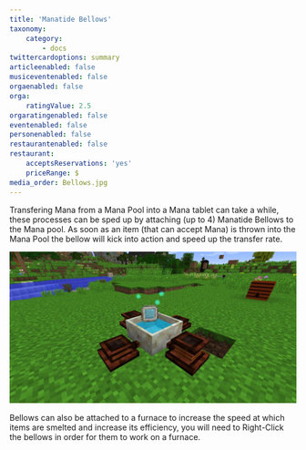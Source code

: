 ```yaml
---
title: 'Manatide Bellows'
taxonomy:
    category:
        - docs
twittercardoptions: summary
articleenabled: false
musiceventenabled: false
orgaenabled: false
orga:
    ratingValue: 2.5
orgaratingenabled: false
eventenabled: false
personenabled: false
restaurantenabled: false
restaurant:
    acceptsReservations: 'yes'
    priceRange: $
media_order: Bellows.jpg
---
```


Transfering Mana from a Mana Pool into a Mana tablet can take a while, these processes can be sped up by attaching (up to 4) Manatide Bellows to the Mana pool. As soon as an item (that can accept Mana) is thrown into the Mana Pool the bellow will kick into action and speed up the transfer rate. 

![](Bellows.jpg)

Bellows can also be attached to a furnace to increase the speed at which items are smelted and increase its efficiency, you will need to Right-Click the bellows in order for them to work on a furnace.